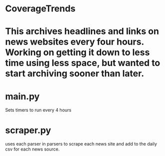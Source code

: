 # CoverageTrends

# This archives headlines and links on news websites every four hours. Working on getting it down to less time using less space, but wanted to start archiving sooner than later.

# main.py
Sets timers to run every 4 hours

# scraper.py
uses each parser in parsers to scrape each news site and add to the daily csv for each news source.
